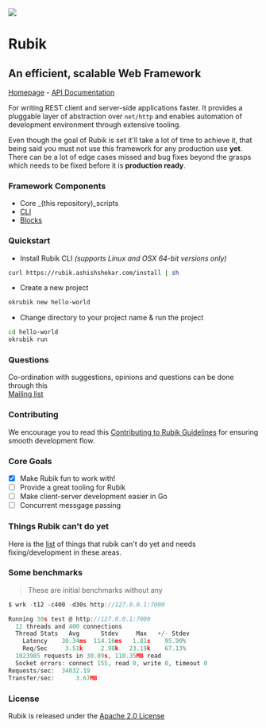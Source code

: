 <img src="https://avatars3.githubusercontent.com/u/61872650?s=120&v=4">

# Rubik

## An efficient, scalable Web Framework

[Homepage](https://rubikorg.github.io) - [API Documentation](https://pkg.go.dev/github.com/rubikorg/rubik?tab=doc)

For writing REST client and server-side applications faster. It provides a pluggable
layer of abstraction over `net/http` and enables automation of development environment through extensive tooling.

Even though the goal of Rubik is set it'll take a lot of time to achieve it, that being said you must
not use this framework for any production use **yet**. There can be a lot of edge cases missed and
bug fixes beyond the grasps which needs to be fixed before it is **production ready**.

### Framework Components

-   Core \_(this repository)\_scripts
-   [CLI](https://github.com/rubikorg/okrubik)
-   [Blocks](https://github.com/rubikorg/blocks)

### Quickstart

-   Install Rubik CLI _(supports Linux and OSX 64-bit versions only)_

```bash
curl https://rubik.ashishshekar.com/install | sh
```

-   Create a new project

```bash
okrubik new hello-world
```

-   Change directory to your project name & run the project

```bash
cd hello-world
okrubik run
```

### Questions

Co-ordination with suggestions, opinions and questions can be done through this  
[Mailing list](https://groups.google.com/forum/#!forum/rubikorg)

### Contributing

We encourage you to read this [Contributing to Rubik Guidelines](https://github.com/rubikorg/rubik/blob/master/CONTRIBUTING.md) for ensuring smooth development flow.

### Core Goals

-   [x] Make Rubik fun to work with!
-   [ ] Provide a great tooling for Rubik
-   [ ] Make client-server development easier in Go
-   [ ] Concurrent messgage passing

### Things Rubik can't do yet

Here is the [list](https://github.com/rubikorg/rubik/blob/master/_scripts/incomplete.md) of things that rubik can't do yet and needs fixing/development in these areas.

### Some benchmarks

> These are initial benchmarks without any

```go
$ wrk -t12 -c400 -d30s http://127.0.0.1:7000

Running 30s test @ http://127.0.0.1:7000
  12 threads and 400 connections
  Thread Stats   Avg      Stdev     Max   +/- Stdev
    Latency    30.34ms  114.16ms   1.81s    95.90%
    Req/Sec     3.51k     2.98k   23.19k    67.13%
  1023985 requests in 30.09s, 110.35MB read
  Socket errors: connect 155, read 0, write 0, timeout 0
Requests/sec:  34032.19
Transfer/sec:      3.67MB
```

### License

Rubik is released under the [Apache 2.0 License](http://www.apache.org/licenses/LICENSE-2.0)
